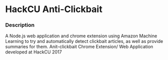 # HackCU Anti-Clickbait
### Description
A Node.js web application and chrome extension using Amazon Machine Learning to try and automatically detect clickbait articles, as well as provide summaries for them.
Anit-clickbait Chrome Extension/ Web Application developed at HackCU 2017
